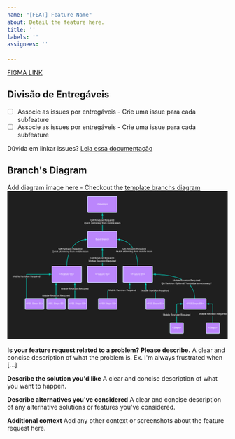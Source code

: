 ```yaml
---
name: "[FEAT] Feature Name"
about: Detail the feature here.
title: ''
labels: ''
assignees: ''

---
```


[FIGMA LINK](https://www.youtube.com/watch?v=dQw4w9WgXcQ)

## Divisão de Entregáveis

- [ ] Associe as issues por entregáveis - Crie uma issue para cada subfeature
- [ ] Associe as issues por entregáveis - Crie uma issue para cada subfeature

Dúvida em linkar issues? [Leia essa documentação](https://docs.github.com/en/issues/tracking-your-work-with-issues/about-task-lists)

## Branch's Diagram

Add diagram image here - Checkout the [template branchs diagram](https://lucid.app/lucidchart/3271c146-cbe8-409f-8195-faba48b53680/edit?invitationId=inv_e6f25903-e966-4c97-bb31-886ed36984b8#)
![Template de diagramas](https://github.com/Mauricio-Machado/issues-template-test/blob/main/.github/assets/branchs_diagram.png)

**Is your feature request related to a problem? Please describe.**
A clear and concise description of what the problem is. Ex. I'm always frustrated when [...]

**Describe the solution you'd like**
A clear and concise description of what you want to happen.

**Describe alternatives you've considered**
A clear and concise description of any alternative solutions or features you've considered.

**Additional context**
Add any other context or screenshots about the feature request here.
